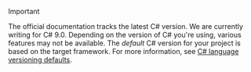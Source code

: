 
> [!IMPORTANT]
> The official documentation tracks the latest C# version. We are currently writing for C# 9.0. Depending on the version of C# you're using, various features may not be available. The *default* C# version for your project is based on the target framework. For more information, see [C# language versioning defaults](../language-reference/configure-language-version.md#defaults).
